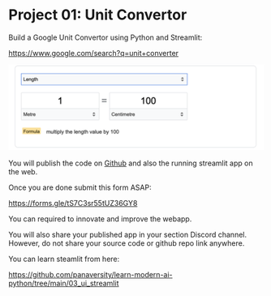 # Project 01: Unit Convertor

Build a Google Unit Convertor using Python and Streamlit:

https://www.google.com/search?q=unit+converter

![uc](uc.png)

You will publish the code on [Github](https://github.com/panaversity/learn-modern-ai-python/tree/main/08_github) and also the running streamlit app on the web.

Once you are done submit this form ASAP:

https://forms.gle/tS7C3sr55tUZ36GY8 

You can required to innovate and improve the webapp.

You will also share your published app in your section Discord channel. However, do not share your source code or github repo link anywhere.

You can learn steamlit from here:

https://github.com/panaversity/learn-modern-ai-python/tree/main/03_ui_streamlit